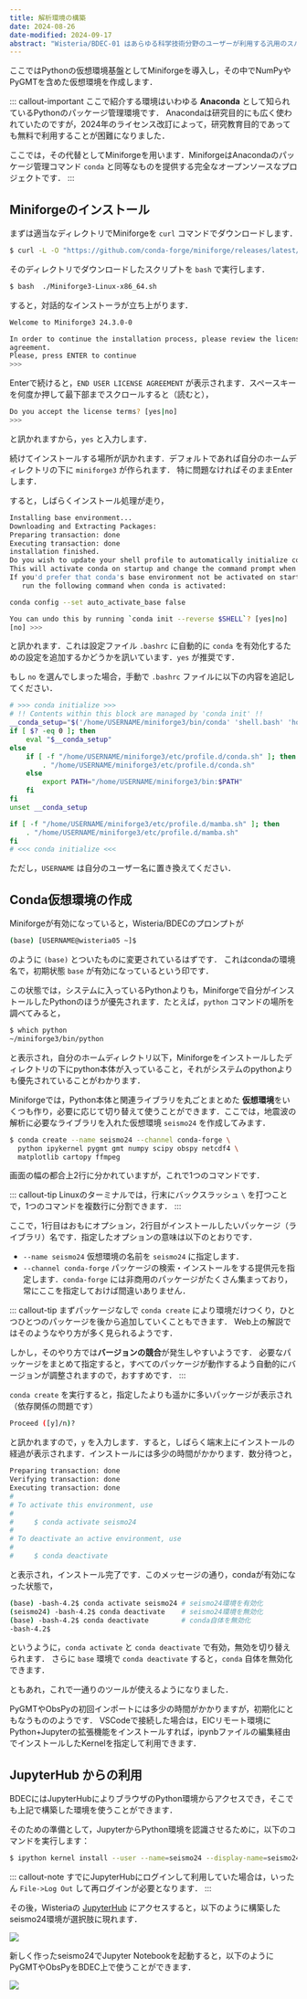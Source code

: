 ```yaml
---
title: 解析環境の構築
date: 2024-08-26
date-modified: 2024-09-17
abstract: "Wisteria/BDEC-01 はあらゆる科学技術分野のユーザーが利用する汎用のスパコンのため，地震学のための専用ソフトウェアはほとんど導入されていません．そのため，ユーザー自身でソフトウェアを導入する必要があります．ここではMiniforgeを通じた解析環境の構築方法を紹介します．"
---
```


ここではPythonの仮想環境基盤としてMiniforgeを導入し，その中でNumPyやPyGMTを含めた仮想環境を作成します．

::: callout-important
ここで紹介する環境はいわゆる **Anaconda** として知られているPythonのパッケージ管理環境です． Anacondaは研究目的にも広く使われていたのですが，2024年のライセンス改訂によって，研究教育目的であっても無料で利用することが困難になりました．

ここでは，その代替としてMiniforgeを用います．MiniforgeはAnacondaのパッケージ管理コマンド `conda` と同等なものを提供する完全なオープンソースなプロジェクトです．
:::

## Miniforgeのインストール

まずは適当なディレクトリでMiniforgeを `curl` コマンドでダウンロードします．

``` bash
$ curl -L -O "https://github.com/conda-forge/miniforge/releases/latest/download/Miniforge3-$(uname)-$(uname -m).sh"
```

そのディレクトリでダウンロードしたスクリプトを `bash` で実行します．

``` bash
$ bash  ./Miniforge3-Linux-x86_64.sh
```

すると，対話的なインストーラが立ち上がります．

``` bash
Welcome to Miniforge3 24.3.0-0

In order to continue the installation process, please review the license
agreement.
Please, press ENTER to continue
>>> 
```

Enterで続けると，`END USER LICENSE AGREEMENT` が表示されます．スペースキーを何度か押して最下部までスクロールすると（読むと），

``` bash
Do you accept the license terms? [yes|no]
>>>  
```

と訊かれますから，`yes` と入力します．

続けてインストールする場所が訊かれます．デフォルトであれば自分のホームディレクトリの下に `miniforge3` が作られます． 特に問題なければそのままEnterします．

すると，しばらくインストール処理が走り，

``` bash
Installing base environment...
Downloading and Extracting Packages:
Preparing transaction: done
Executing transaction: done
installation finished.
Do you wish to update your shell profile to automatically initialize conda?
This will activate conda on startup and change the command prompt when activated.
If you'd prefer that conda's base environment not be activated on startup,
   run the following command when conda is activated:

conda config --set auto_activate_base false

You can undo this by running `conda init --reverse $SHELL`? [yes|no]
[no] >>> 
```

と訊かれます．これは設定ファイル `.bashrc` に自動的に `conda` を有効化するための設定を追加するかどうかを訊いています．`yes` が推奨です．

もし `no` を選んでしまった場合，手動で `.bashrc` ファイルに以下の内容を追記してください．

``` bash
# >>> conda initialize >>>
# !! Contents within this block are managed by 'conda init' !!
__conda_setup="$('/home/USERNAME/miniforge3/bin/conda' 'shell.bash' 'hook' 2> /dev/null)"
if [ $? -eq 0 ]; then
    eval "$__conda_setup"
else
    if [ -f "/home/USERNAME/miniforge3/etc/profile.d/conda.sh" ]; then
        . "/home/USERNAME/miniforge3/etc/profile.d/conda.sh"
    else
        export PATH="/home/USERNAME/miniforge3/bin:$PATH"
    fi
fi
unset __conda_setup

if [ -f "/home/USERNAME/miniforge3/etc/profile.d/mamba.sh" ]; then
    . "/home/USERNAME/miniforge3/etc/profile.d/mamba.sh"
fi
# <<< conda initialize <<<
```

ただし，`USERNAME` は自分のユーザー名に置き換えてください．

## Conda仮想環境の作成

Miniforgeが有効になっていると，Wisteria/BDECのプロンプトが

``` bash
(base) [USERNAME@wisteria05 ~]$ 
```

のように `(base)` とついたものに変更されているはずです． これはcondaの環境名で，初期状態 `base` が有効になっているという印です．

この状態では，システムに入っているPythonよりも，Miniforgeで自分がインストールしたPythonのほうが優先されます．たとえば，`python` コマンドの場所を調べてみると，

``` bash
$ which python
~/miniforge3/bin/python
```

と表示され，自分のホームディレクトリ以下，Miniforgeをインストールしたディレクトリの下にpython本体が入っていること，それがシステムのpythonよりも優先されていることがわかります．

Miniforgeでは，Python本体と関連ライブラリを丸ごとまとめた **仮想環境**をいくつも作り，必要に応じて切り替えて使うことができます．ここでは，地震波の解析に必要なライブラリを入れた仮想環境 `seismo24` を作成してみます．

``` bash
$ conda create --name seismo24 --channel conda-forge \
  python ipykernel pygmt gmt numpy scipy obspy netcdf4 \
  matplotlib cartopy ffmpeg
```

画面の幅の都合上2行に分かれていますが，これで1つのコマンドです．

::: callout-tip
Linuxのターミナルでは，行末にバックスラッシュ `\` を打つことで，1つのコマンドを複数行に分割できます．
:::

ここで，1行目はおもにオプション，2行目がインストールしたいパッケージ（ライブラリ）名です．指定したオプションの意味は以下のとおりです．

-   `--name seismo24` 仮想環境の名前を `seismo24` に指定します．
-   `--channel conda-forge` パッケージの検索・インストールをする提供元を指定します．`conda-forge` には非商用のパッケージがたくさん集まっており，常にここを指定しておけば間違いありません．

::: callout-tip
まずパッケージなしで `conda create` により環境だけつくり，ひとつひとつのパッケージを後から追加していくこともできます． Web上の解説ではそのようなやり方が多く見られるようです．

しかし，そのやり方では**バージョンの競合**が発生しやすいようです． 必要なパッケージをまとめて指定すると，すべてのパッケージが動作するよう自動的にバージョンが調整されますので，おすすめです．
:::

`conda create` を実行すると，指定したよりも遥かに多いパッケージが表示され（依存関係の問題です）

``` bash
Proceed ([y]/n)? 
```

と訊かれますので，`y` を入力します．すると，しばらく端末上にインストールの経過が表示されます．インストールには多少の時間がかかります．数分待つと，

``` bash
Preparing transaction: done
Verifying transaction: done
Executing transaction: done
#
# To activate this environment, use
#
#     $ conda activate seismo24
#
# To deactivate an active environment, use 
# 
#     $ conda deactivate
```

と表示され，インストール完了です．このメッセージの通り，condaが有効になった状態で，

``` bash
(base) -bash-4.2$ conda activate seismo24 # seismo24環境を有効化
(seismo24) -bash-4.2$ conda deactivate    # seismo24環境を無効化
(base) -bash-4.2$ conda deactivate        # conda自体を無効化
-bash-4.2$
```

というように，`conda activate` と `conda deactivate` で有効，無効を切り替えられます． さらに `base` 環境で `conda deactivate` すると，`conda` 自体を無効化できます．

ともあれ，これで一通りのツールが使えるようになりました．

PyGMTやObsPyの初回インポートには多少の時間がかかりますが，初期化にともなうもののようです． VSCodeで接続した場合は，EICリモート環境にPython+Jupyterの拡張機能をインストールすれば，ipynbファイルの編集経由でインストールしたKernelを指定して利用できます．

## JupyterHub からの利用

BDECにはJupyterHubによりブラウザのPython環境からアクセスでき，そこでも上記で構築した環境を使うことができます．

そのための準備として，JupyterからPython環境を認識させるために，以下のコマンドを実行します：

``` bash
$ ipython kernel install --user --name=seismo24 --display-name=seismo24
```

::: callout-note
すでにJupyterHubにログインして利用していた場合は，いったん `File->Log Out` して再ログインが必要となります．
:::

その後，Wisteriaの [JupyterHub](https://wisteria08.cc.u-tokyo.ac.jp:8000) にアクセスすると，以下のように構築したseismo24環境が選択肢に現れます．

![](./fig/kernels.png)

新しく作ったseismo24でJupyter Notebookを起動すると，以下のようにPyGMTやObsPyをBDEC上で使うことができます．

![](./fig/jupyter-seism.png)